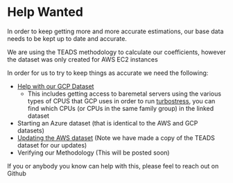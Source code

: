 # Help Wanted

In order to keep getting more and more accurate estimations, our base data needs
to be kept up to date and accurate.

We are using the TEADS methodology to calculate our coefficients, however the
dataset was only created for AWS EC2 instances

In order for us to try to keep things as accurate we need the following:

- [Help with our GCP Dataset](https://docs.google.com/spreadsheets/d/1ssNDqDfmpCzTw2JYbhXu5BQ0BLhnAVstbX2r5b1HfTw/edit?usp=sharing)
    - This includes getting access to baremetal servers using the various types
      of CPUS that GCP uses in order to run
      [turbostress](https://github.com/teads/turbostress), you can find which
      CPUs (or CPUs in the same family group) in the linked dataset
- Starting an Azure dataset (that is identical to the AWS and GCP datasets)
- [Updating the AWS dataset](https://docs.google.com/spreadsheets/d/1dkbdT0nUngTCPas5cvLYh7-I_8H6vqXOvwTlvonFhYI/edit?usp=sharing) (Note we have made a copy of the TEADS dataset for our updates)
- Verifying our Methodology (This will be posted soon)

If you or anybody you know can help with this, please feel to reach out on
Github 
